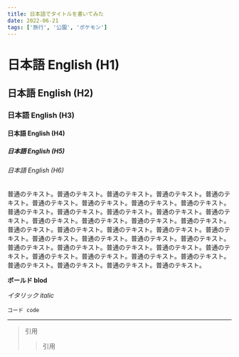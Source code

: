 ```yaml
---
title: 日本語でタイトルを書いてみた
date: 2022-06-21
tags: ['旅行', '公園', 'ポケモン']
---
```


# 日本語 English (H1)

## 日本語 English (H2)

### 日本語 English (H3)

#### 日本語 English (H4)

##### 日本語 English (H5)

###### 日本語 English (H6)

普通のテキスト。普通のテキスト。普通のテキスト。普通のテキスト。普通のテキスト。普通のテキスト。普通のテキスト。普通のテキスト。普通のテキスト。普通のテキスト。普通のテキスト。普通のテキスト。普通のテキスト。普通のテキスト。普通のテキスト。普通のテキスト。普通のテキスト。普通のテキスト。普通のテキスト。普通のテキスト。普通のテキスト。普通のテキスト。普通のテキスト。普通のテキスト。普通のテキスト。普通のテキスト。普通のテキスト。普通のテキスト。普通のテキスト。普通のテキスト。普通のテキスト。普通のテキスト。普通のテキスト。普通のテキスト。普通のテキスト。普通のテキスト。普通のテキスト。普通のテキスト。普通のテキスト。普通のテキスト。

**ボールド blod**

*イタリック italic*

`コード code`

---

> 引用
>> 引用
